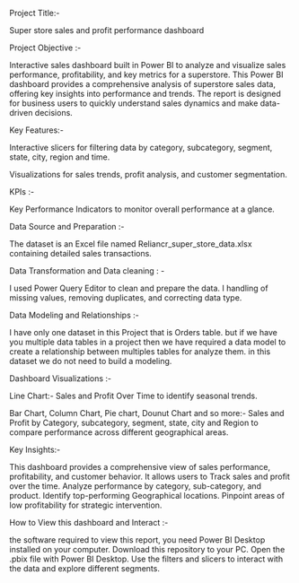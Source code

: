 Project Title:- 

Super store sales and profit performance dashboard
               
Project Objective :- 

Interactive sales dashboard built in Power BI to analyze and visualize sales performance, profitability, and key metrics for a superstore.
This Power BI dashboard provides a comprehensive analysis of superstore sales data, 
offering key insights into performance and trends. 
The report is designed for business users to quickly understand sales dynamics and make data-driven decisions.
                   
Key Features:-

Interactive slicers for filtering data by category, subcategory, segment, state, city, region and time.

Visualizations for sales trends, profit analysis, and customer segmentation.

KPIs :- 

Key Performance Indicators to monitor overall performance at a glance.

Data Source and Preparation :-

The dataset is an Excel file named Reliancr_super_store_data.xlsx containing detailed sales transactions.
                                
Data Transformation and Data cleaning : - 

I used Power Query Editor to clean and prepare the data.
I handling of missing values, removing duplicates, and correcting data type.  
                                                          
Data Modeling and Relationships :- 

I have only one dataset in this Project that is Orders table.
but if we have you multiple data tables in a project then we have required a data model
to create a relationship between multiples tables for analyze them.
in this dataset we do not need to build a modeling.
                                   
Dashboard Visualizations :-

Line Chart:- Sales and Profit Over Time to identify seasonal trends.

Bar Chart, Column Chart, Pie chart, Dounut Chart and so more:- Sales and Profit by Category, 
subcategory, segment, state, city and Region to compare performance across different geographical areas.
               
Key Insights:- ​

This dashboard provides a comprehensive view of sales performance, profitability, and customer behavior. 
It allows users to ​Track sales and profit over the time. 
​Analyze performance by category, sub-category, and product.
Identify top-performing Geographical locations.
Pinpoint areas of low profitability for strategic intervention.
              
How to View this dashboard and Interact :-

the software required to view this report, you need Power BI Desktop installed on your computer.
Download this repository to your PC.
Open the .pbix file with Power BI Desktop.
Use the filters and slicers to interact with the data and explore different segments.



